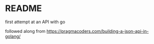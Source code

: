 # README #

first attempt at an API with go  

followed along from https://pragmacoders.com/building-a-json-api-in-golang/

